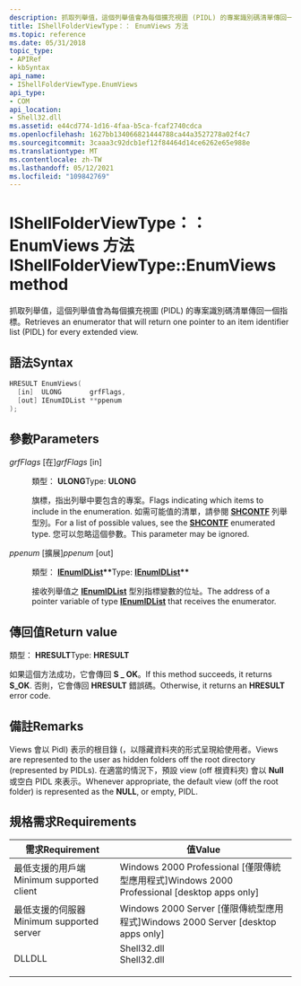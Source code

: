 ```yaml
---
description: 抓取列舉值，這個列舉值會為每個擴充視圖 (PIDL) 的專案識別碼清單傳回一個指標。
title: IShellFolderViewType：： EnumViews 方法
ms.topic: reference
ms.date: 05/31/2018
topic_type:
- APIRef
- kbSyntax
api_name:
- IShellFolderViewType.EnumViews
api_type:
- COM
api_location:
- Shell32.dll
ms.assetid: e44cd774-1d16-4faa-b5ca-fcaf2740cdca
ms.openlocfilehash: 1627bb134066821444788ca44a3527278a02f4c7
ms.sourcegitcommit: 3caaa3c92dcb1ef12f84464d14ce6262e65e988e
ms.translationtype: MT
ms.contentlocale: zh-TW
ms.lasthandoff: 05/12/2021
ms.locfileid: "109842769"
---
```

# <a name="ishellfolderviewtypeenumviews-method"></a><span data-ttu-id="c37d9-103">IShellFolderViewType：： EnumViews 方法</span><span class="sxs-lookup"><span data-stu-id="c37d9-103">IShellFolderViewType::EnumViews method</span></span>

<span data-ttu-id="c37d9-104">抓取列舉值，這個列舉值會為每個擴充視圖 (PIDL) 的專案識別碼清單傳回一個指標。</span><span class="sxs-lookup"><span data-stu-id="c37d9-104">Retrieves an enumerator that will return one pointer to an item identifier list (PIDL) for every extended view.</span></span>

## <a name="syntax"></a><span data-ttu-id="c37d9-105">語法</span><span class="sxs-lookup"><span data-stu-id="c37d9-105">Syntax</span></span>


```C++
HRESULT EnumViews(
  [in]  ULONG       grfFlags,
  [out] IEnumIDList **ppenum
);
```



## <a name="parameters"></a><span data-ttu-id="c37d9-106">參數</span><span class="sxs-lookup"><span data-stu-id="c37d9-106">Parameters</span></span>

<dl> <dt>

<span data-ttu-id="c37d9-107">*grfFlags* \[在\]</span><span class="sxs-lookup"><span data-stu-id="c37d9-107">*grfFlags* \[in\]</span></span>
</dt> <dd>

<span data-ttu-id="c37d9-108">類型： **ULONG**</span><span class="sxs-lookup"><span data-stu-id="c37d9-108">Type: **ULONG**</span></span>

<span data-ttu-id="c37d9-109">旗標，指出列舉中要包含的專案。</span><span class="sxs-lookup"><span data-stu-id="c37d9-109">Flags indicating which items to include in the enumeration.</span></span> <span data-ttu-id="c37d9-110">如需可能值的清單，請參閱 [**SHCONTF**](/windows/win32/api/shobjidl_core/ne-shobjidl_core-_shcontf) 列舉型別。</span><span class="sxs-lookup"><span data-stu-id="c37d9-110">For a list of possible values, see the [**SHCONTF**](/windows/win32/api/shobjidl_core/ne-shobjidl_core-_shcontf) enumerated type.</span></span> <span data-ttu-id="c37d9-111">您可以忽略這個參數。</span><span class="sxs-lookup"><span data-stu-id="c37d9-111">This parameter may be ignored.</span></span>

</dd> <dt>

<span data-ttu-id="c37d9-112">*ppenum* \[擴展\]</span><span class="sxs-lookup"><span data-stu-id="c37d9-112">*ppenum* \[out\]</span></span>
</dt> <dd>

<span data-ttu-id="c37d9-113">類型： **[ **IEnumIDList**](/windows/desktop/api/shobjidl_core/nn-shobjidl_core-ienumidlist)\*\***</span><span class="sxs-lookup"><span data-stu-id="c37d9-113">Type: **[**IEnumIDList**](/windows/desktop/api/shobjidl_core/nn-shobjidl_core-ienumidlist)\*\***</span></span>

<span data-ttu-id="c37d9-114">接收列舉值之 [**IEnumIDList**](/windows/desktop/api/shobjidl_core/nn-shobjidl_core-ienumidlist) 型別指標變數的位址。</span><span class="sxs-lookup"><span data-stu-id="c37d9-114">The address of a pointer variable of type [**IEnumIDList**](/windows/desktop/api/shobjidl_core/nn-shobjidl_core-ienumidlist) that receives the enumerator.</span></span>

</dd> </dl>

## <a name="return-value"></a><span data-ttu-id="c37d9-115">傳回值</span><span class="sxs-lookup"><span data-stu-id="c37d9-115">Return value</span></span>

<span data-ttu-id="c37d9-116">類型： **HRESULT**</span><span class="sxs-lookup"><span data-stu-id="c37d9-116">Type: **HRESULT**</span></span>

<span data-ttu-id="c37d9-117">如果這個方法成功，它會傳回 **S \_ OK**。</span><span class="sxs-lookup"><span data-stu-id="c37d9-117">If this method succeeds, it returns **S\_OK**.</span></span> <span data-ttu-id="c37d9-118">否則，它會傳回 **HRESULT** 錯誤碼。</span><span class="sxs-lookup"><span data-stu-id="c37d9-118">Otherwise, it returns an **HRESULT** error code.</span></span>

## <a name="remarks"></a><span data-ttu-id="c37d9-119">備註</span><span class="sxs-lookup"><span data-stu-id="c37d9-119">Remarks</span></span>

<span data-ttu-id="c37d9-120">Views 會以 Pidl) 表示的根目錄 (，以隱藏資料夾的形式呈現給使用者。</span><span class="sxs-lookup"><span data-stu-id="c37d9-120">Views are represented to the user as hidden folders off the root directory (represented by PIDLs).</span></span> <span data-ttu-id="c37d9-121">在適當的情況下，預設 view (off 根資料夾) 會以 **Null** 或空白 PIDL 來表示。</span><span class="sxs-lookup"><span data-stu-id="c37d9-121">Whenever appropriate, the default view (off the root folder) is represented as the **NULL**, or empty, PIDL.</span></span>

## <a name="requirements"></a><span data-ttu-id="c37d9-122">規格需求</span><span class="sxs-lookup"><span data-stu-id="c37d9-122">Requirements</span></span>



| <span data-ttu-id="c37d9-123">需求</span><span class="sxs-lookup"><span data-stu-id="c37d9-123">Requirement</span></span> | <span data-ttu-id="c37d9-124">值</span><span class="sxs-lookup"><span data-stu-id="c37d9-124">Value</span></span> |
|-------------------------------------|----------------------------------------------------------------------------------------|
| <span data-ttu-id="c37d9-125">最低支援的用戶端</span><span class="sxs-lookup"><span data-stu-id="c37d9-125">Minimum supported client</span></span><br/> | <span data-ttu-id="c37d9-126">Windows 2000 Professional \[僅限傳統型應用程式\]</span><span class="sxs-lookup"><span data-stu-id="c37d9-126">Windows 2000 Professional \[desktop apps only\]</span></span><br/>                             |
| <span data-ttu-id="c37d9-127">最低支援的伺服器</span><span class="sxs-lookup"><span data-stu-id="c37d9-127">Minimum supported server</span></span><br/> | <span data-ttu-id="c37d9-128">Windows 2000 Server \[僅限傳統型應用程式\]</span><span class="sxs-lookup"><span data-stu-id="c37d9-128">Windows 2000 Server \[desktop apps only\]</span></span><br/>                                   |
| <span data-ttu-id="c37d9-129">DLL</span><span class="sxs-lookup"><span data-stu-id="c37d9-129">DLL</span></span><br/>                      | <dl> <span data-ttu-id="c37d9-130"><dt>Shell32.dll</dt></span><span class="sxs-lookup"><span data-stu-id="c37d9-130"><dt>Shell32.dll</dt></span></span> </dl> |



 

 




